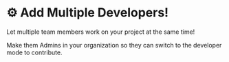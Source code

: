 # ⚙️ Add Multiple Developers!
Let multiple team members work on your project at the same time!  

Make them Admins in your organization so they can switch to the developer mode to contribute.
